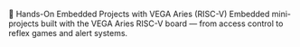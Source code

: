 🔧 Hands-On Embedded Projects with VEGA Aries (RISC-V)
Embedded mini-projects built with the VEGA Aries RISC-V board — from access control to reflex games and alert systems.
